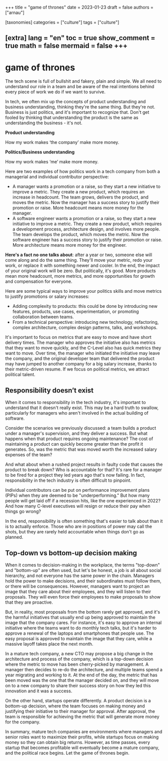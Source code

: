 +++
title = "game of thrones"
date = 2023-01-23
draft = false
authors = ["arnau"]

[taxonomies]
categories = ["culture"]
tags = ["culture"]

[extra]
lang = "en"
toc = true
show_comment = true
math = false
mermaid = false
+++
---

# game of thrones

The tech scene is full of bullshit and fakery, plain and simple. We all need to understand our role in a team and be aware of the real intentions behind every piece of work we do if we want to survive.

In tech, we often mix up the concepts of product understanding and business understanding, thinking they're the same thing. But they're not. Business is just politics, and it's important to recognize that. Don't get fooled by thinking that understanding the product is the same as understanding the business - it's not.

**Product understanding**

How my work makes ‘the company’ make more money.

**Politics/Business understanding**

How my work makes ‘me’ make more money.

Here are two examples of how politics work in a tech company from both a managerial and individual contributor perspective:

- A manager wants a promotion or a raise, so they start a new initiative to improve a metric. They create a new product, which requires an increase in headcount. The team grows, delivers the product, and moves the metric. Now the manager has a success story to justify their promotion or raise. More headcount means more money for the manager.
- A software engineer wants a promotion or a raise, so they start a new initiative to improve a metric. They create a new product, which requires a development process, architecture design, and involves more people. The team develops the product, which moves the metric. Now the software engineer has a success story to justify their promotion or raise. More architecture means more money for the engineer.

**Here's a fact no one talks about**: after a year or two, someone else will come along and do the same thing. They'll move your metric, redo your work, or replace it with something newer and cooler. In the end, the impact of your original work will be zero. But politically, it's good. More products mean more headcount, more metrics, and more opportunities for growth and compensation for everyone.

Here are some typical ways to improve your politics skills and move metrics to justify promotions or salary increases:

- Adding complexity to products: this could be done by introducing new features, products, use cases, experimentation, or promoting collaboration between teams.
- From a technical perspective: introducing new technology, refactoring, complex architecture, complex design patterns, talks, and workshops.

It's important to focus on metrics that are easy to move and have short delivery times. The manager who approves the initiative also has metrics that they want to move quickly, and the C-Level also has quick metrics they want to move. Over time, the manager who initiated the initiative may leave the company, and the original developer team that delivered the product may have jumped to another company for a big salary increase, thanks to their metric-driven resume. If we focus on political metrics, we attract political talent.

## Responsibility doesn’t exist

When it comes to responsibility in the tech industry, it's important to understand that it doesn't really exist. This may be a hard truth to swallow, particularly for managers who aren't involved in the actual building of software.

Consider the scenarios we previously discussed: a team builds a product under a manager's supervision, and they deliver a success. But what happens when that product requires ongoing maintenance? The cost of maintaining a product can quickly become greater than the profit it generates. So, was the metric that was moved worth the increased salary expenses of the team?

And what about when a rushed project results in faulty code that causes the product to break down? Who is accountable for that? It's rare for a manager to be fired for a project they led years ago that's now failing. In fact, responsibility in the tech industry is often difficult to pinpoint.

Individual contributors can be put on performance improvement plans (PIPs) when they are deemed to be "underperforming." But how many people will get laid off if a recession hits, like the one experienced in 2022? And how many C-level executives will resign or reduce their pay when things go wrong?

In the end, responsibility is often something that's easier to talk about than it is to actually enforce. Those who are in positions of power may call the shots, but they are rarely held accountable when things don't go as planned.

## Top-down vs bottom-up decision making

When it comes to decision-making in the workplace, the terms "top-down" and "bottom-up" are often used, but let's be honest, a job is all about social hierarchy, and not everyone has the same power in the chain. Managers hold the power to make decisions, and their subordinates must follow them, or there will be consequences. However, managers want to project an image that they care about their employees, and they will listen to their proposals. They will even force their employees to make proposals to show that they are proactive.

But, in reality, most proposals from the bottom rarely get approved, and it's the harmful initiatives that usually end up being approved to maintain the image that the company cares. For instance, it's easy to approve an internal initiative where the teams want to do monthly tech talks, but it's harder to approve a renewal of the laptops and smartphones that people use. The easy proposal is approved to maintain the image that they care, while a massive layoff takes place the next month.

In a mature tech company, a new CTO may propose a big change in the architecture and process of the company, which is a top-down decision where the metric to move has been cherry-picked by management. A manager then decides to re-do the architecture, and multiple teams spend a year migrating and working to it. At the end of the day, the metric that has been moved was the one that the manager decided on, and they will move on to a new company to share their success story on how they led this innovation and it was a success.

On the other hand, startups operate differently. A product decision is a bottom-up decision, where the team focuses on making money and justifying their initiative to their manager for approval. After approval, the team is responsible for achieving the metric that will generate more money for the company.

In summary, mature tech companies are environments where managers and senior roles want to maximize their profits, while startups focus on making money so they can obtain big returns. However, as time passes, every startup that becomes profitable will eventually become a mature company, and the political race begins. Let the game of thrones begin.